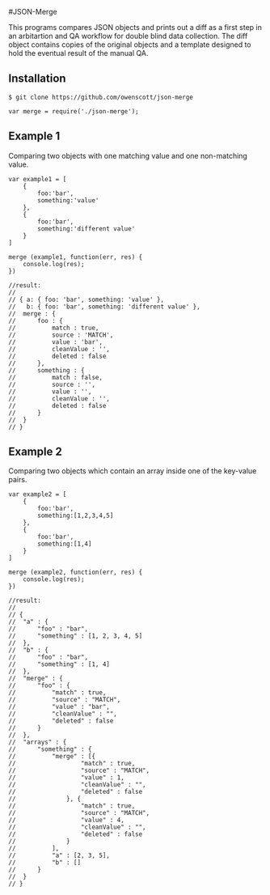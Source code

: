 #JSON-Merge

This programs compares JSON objects and prints out a diff as a first step in an arbitartion and QA workflow for double blind data collection. The diff object contains copies of the original objects and a  template designed to hold the eventual result of the manual QA.

## Installation

	$ git clone https://github.com/owenscott/json-merge

	var merge = require('./json-merge');

## Example 1

Comparing two objects with one matching value and one non-matching value.

	var example1 = [
		{
			foo:'bar',
			something:'value'
		},
		{
			foo:'bar',
			something:'different value'
		}
	]

	merge (example1, function(err, res) {
		console.log(res);
	})

	//result:
	//
	// { a: { foo: 'bar', something: 'value' },
	//   b: { foo: 'bar', something: 'different value' },
	// 	merge : {
	// 		foo : {
	// 			match : true,
	// 			source : 'MATCH',
	// 			value : 'bar',
	// 			cleanValue : '',
	// 			deleted : false
	// 		},
	// 		something : {
	// 			match : false,
	// 			source : '',
	// 			value : '',
	// 			cleanValue : '',
	// 			deleted : false
	// 		}
	// 	}
	// }

## Example 2

Comparing two objects which contain an array inside one of the key-value pairs.

	var example2 = [
		{
			foo:'bar',
			something:[1,2,3,4,5]
		},
		{
			foo:'bar',
			something:[1,4]
		}
	]

	merge (example2, function(err, res) {
		console.log(res);
	})

	//result:
	//
	// {
	// 	"a" : {
	// 		"foo" : "bar",
	// 		"something" : [1, 2, 3, 4, 5]
	// 	},
	// 	"b" : {
	// 		"foo" : "bar",
	// 		"something" : [1, 4]
	// 	},
	// 	"merge" : {
	// 		"foo" : {
	// 			"match" : true,
	// 			"source" : "MATCH",
	// 			"value" : "bar",
	// 			"cleanValue" : "",
	// 			"deleted" : false
	// 		}
	// 	},
	// 	"arrays" : {
	// 		"something" : {
	// 			"merge" : [{
	// 					"match" : true,
	// 					"source" : "MATCH",
	// 					"value" : 1,
	// 					"cleanValue" : "",
	// 					"deleted" : false
	// 				}, {
	// 					"match" : true,
	// 					"source" : "MATCH",
	// 					"value" : 4,
	// 					"cleanValue" : "",
	// 					"deleted" : false
	// 				}
	// 			],
	// 			"a" : [2, 3, 5],
	// 			"b" : []
	// 		}
	// 	}
	// }

